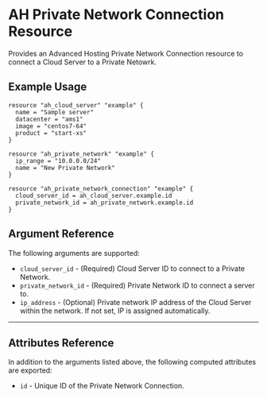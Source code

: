 # AH Private Network Connection Resource

Provides an Advanced Hosting Private Network Connection resource to connect a Cloud Server to a Private Netowrk.


## Example Usage

```hcl
resource "ah_cloud_server" "example" {
  name = "Sample server"
  datacenter = "ams1"
  image = "centos7-64"
  product = "start-xs"
}

resource "ah_private_network" "example" {
  ip_range = "10.0.0.0/24"
  name = "New Private Network"
}

resource "ah_private_network_connection" "example" {
  cloud_server_id = ah_cloud_server.example.id
  private_network_id = ah_private_network.example.id
}

```

## Argument Reference

The following arguments are supported:

* `cloud_server_id` - (Required) Cloud Server ID to connect to a Private Network.
* `private_network_id` - (Required) Private Network ID to connect a server to.
* `ip_address` - (Optional) Private network IP address of the Cloud Server within the network. If not set, IP is assigned automatically.

---

## Attributes Reference

In addition to the arguments listed above, the following computed attributes are exported:

* `id` - Unique ID of the Private Network Connection.